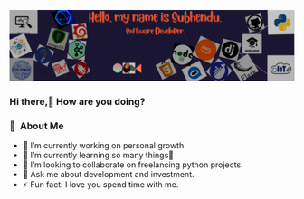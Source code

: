 <img src="images/git_bnr.png"></img>
### Hi there,👋 How are you doing?

### :space_invader: &nbsp;About Me

- 🔭 I’m currently working on personal growth
- 🌱 I’m currently learning so many things🤣 
- 👯 I’m looking to collaborate on freelancing python projects.
- 💬 Ask me about development and investment.
- ⚡ Fun fact: I love you spend time with me.


